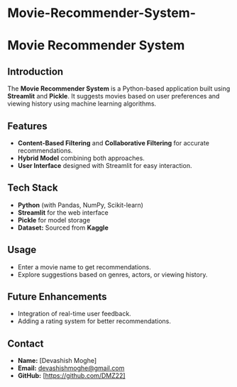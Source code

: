 # Movie-Recommender-System-

# Movie Recommender System

## Introduction
The **Movie Recommender System** is a Python-based application built using **Streamlit** and **Pickle**. It suggests movies based on user preferences and viewing history using machine learning algorithms.

## Features
- **Content-Based Filtering** and **Collaborative Filtering** for accurate recommendations.
- **Hybrid Model** combining both approaches.
- **User Interface** designed with Streamlit for easy interaction.

## Tech Stack
- **Python** (with Pandas, NumPy, Scikit-learn)
- **Streamlit** for the web interface
- **Pickle** for model storage
- **Dataset:** Sourced from **Kaggle**

## Usage
- Enter a movie name to get recommendations.
- Explore suggestions based on genres, actors, or viewing history.

## Future Enhancements
- Integration of real-time user feedback.
- Adding a rating system for better recommendations.


## Contact
- **Name:** [Devashish Moghe]  
- **Email:** devashishmoghe@gmail.com  
- **GitHub:** [https://github.com/DMZ22]

